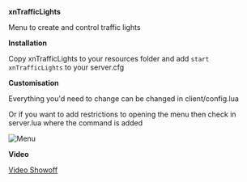 **xnTrafficLights**

Menu to create and control traffic lights

**Installation**

Copy xnTrafficLights to your resources folder and add `start xnTrafficLights` to your server.cfg

**Customisation**

Everything you'd need to change can be changed in client/config.lua

Or if you want to add restrictions to opening the menu then check in server.lua where the command is added

![Menu](https://fivem.fail/Audio/SetPedIsDrunk/Le162x2.jpg)

**Video**

[Video Showoff](https://www.youtube.com/watch?v=yiPP-EEa0mM)